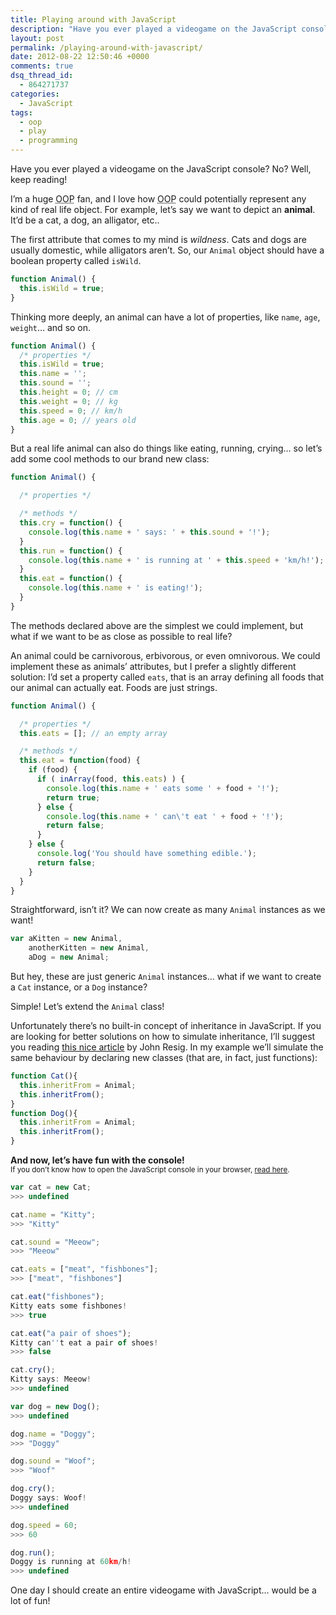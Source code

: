 ```yaml
---
title: Playing around with JavaScript
description: "Have you ever played a videogame on the JavaScript console? No? Well, if you like JavaScript, you definitely should read this."
layout: post
permalink: /playing-around-with-javascript/
date: 2012-08-22 12:50:46 +0000
comments: true
dsq_thread_id:
  - 864271737
categories:
  - JavaScript
tags:
  - oop
  - play
  - programming
---
```


<p>
  Have you ever played a videogame on the JavaScript console? No? Well, keep reading!
</p>

<p>
  I&#8217;m a huge <abbr title="Object Oriented Programming">OOP</abbr> fan, and I love how <abbr title="Object Oriented Programming">OOP</abbr> could potentially represent any kind of real life object. For example, let&#8217;s say we want to depict an <strong>animal</strong>. It&#8217;d be a cat, a dog, an alligator, etc..
</p>

<p>
  The first attribute that comes to my mind is <em>wildness</em>. Cats and dogs are usually domestic, while alligators aren&#8217;t. So, our <code>Animal</code> object should have a boolean property called <code>isWild</code>.
</p>

``` javascript
function Animal() {
  this.isWild = true;
}
```

<p>
  Thinking more deeply, an animal can have a lot of properties, like <code>name</code>, <code>age</code>, <code>weight</code>&#8230; and so on.
</p>

``` javascript
function Animal() {
  /* properties */
  this.isWild = true;
  this.name = '';
  this.sound = '';
  this.height = 0; // cm
  this.weight = 0; // kg
  this.speed = 0; // km/h
  this.age = 0; // years old
}
```

<p>
  But a real life animal can also do things like eating, running, crying&#8230; so let&#8217;s add some cool methods to our brand new class:
</p>

``` javascript
function Animal() {

  /* properties */

  /* methods */
  this.cry = function() {
    console.log(this.name + ' says: ' + this.sound + '!');
  }
  this.run = function() {
    console.log(this.name + ' is running at ' + this.speed + 'km/h!');
  }
  this.eat = function() {
    console.log(this.name + ' is eating!');
  }
}
```

<p>
  The methods declared above are the simplest we could implement, but what if we want to be as close as possible to real life?
</p>

<p>
  An animal could be carnivorous, erbivorous, or even omnivorous. We could implement these as animals&#8217; attributes, but I prefer a slightly different solution: I&#8217;d set a property called <code>eats</code>, that is an array defining all foods that our animal can actually eat. Foods are just strings.
</p>

``` javascript
function Animal() {

  /* properties */
  this.eats = []; // an empty array

  /* methods */
  this.eat = function(food) {
    if (food) {
      if ( inArray(food, this.eats) ) {
        console.log(this.name + ' eats some ' + food + '!');
        return true;
      } else {
        console.log(this.name + ' can\'t eat ' + food + '!');
        return false;
      }
    } else {
      console.log('You should have something edible.');
      return false;
    }
  }
}
```

<p>
  Straightforward, isn&#8217;t it? We can now create as many <code>Animal</code> instances as we want!
</p>

``` javascript
var aKitten = new Animal,
    anotherKitten = new Animal,
    aDog = new Animal;
```

<p>
  But hey, these are just generic <code>Animal</code> instances&#8230; what if we want to create a <code>Cat</code> instance, or a <code>Dog</code> instance?
</p>

<p>
  Simple! Let&#8217;s extend the <code>Animal</code> class!
</p>

<p>
  Unfortunately there&#8217;s no built-in concept of inheritance in JavaScript. If you are looking for better solutions on how to simulate inheritance, I&#8217;ll suggest you reading <a title="Simple JavaScript inheritance" href="http://ejohn.org/blog/simple-javascript-inheritance/">this nice article</a> by John Resig. In my example we&#8217;ll simulate the same behaviour by declaring new classes (that are, in fact, just functions):
</p>

``` javascript
function Cat(){
  this.inheritFrom = Animal;
  this.inheritFrom();
}
function Dog(){
  this.inheritFrom = Animal;
  this.inheritFrom();
}
```

<p>
  <strong>And now, let&#8217;s have fun with the console!</strong><br /> <small>If you don&#8217;t know how to open the JavaScript console in your browser, <a title="How to open the JavaScript console" href="https://webmasters.stackexchange.com/questions/8525/how-to-open-the-javascript-console-in-different-browsers" target="_blank">read here</a>.</small>
</p>

``` javascript
var cat = new Cat;
>>> undefined

cat.name = "Kitty";
>>> "Kitty"

cat.sound = "Meeow";
>>> "Meeow"

cat.eats = ["meat", "fishbones"];
>>> ["meat", "fishbones"]

cat.eat("fishbones");
Kitty eats some fishbones!
>>> true

cat.eat("a pair of shoes");
Kitty can''t eat a pair of shoes!
>>> false

cat.cry();
Kitty says: Meeow!
>>> undefined
```

``` javascript
var dog = new Dog();
>>> undefined

dog.name = "Doggy";
>>> "Doggy"

dog.sound = "Woof";
>>> "Woof"

dog.cry();
Doggy says: Woof!
>>> undefined

dog.speed = 60;
>>> 60

dog.run();
Doggy is running at 60km/h!
>>> undefined
```

<p>
  One day I should create an entire videogame with JavaScript&#8230; would be a lot of fun!
</p>
